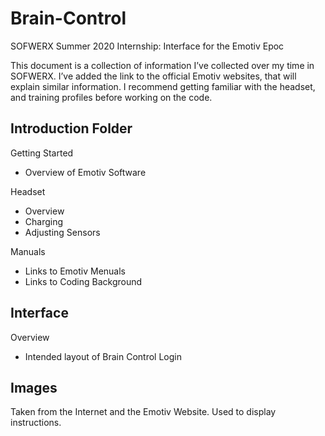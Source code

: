 # Brain-Control
SOFWERX Summer 2020 Internship: Interface for the Emotiv Epoc 


This document is a collection of information I’ve collected over my time in SOFWERX. 
I’ve added the link to the official Emotiv websites, that will explain similar information. 
I recommend getting familiar with the headset, and training profiles before working on the code.

## Introduction Folder

Getting Started
  * Overview of Emotiv Software 
  
Headset
  * Overview
  * Charging
  * Adjusting Sensors

Manuals
  * Links to Emotiv Menuals
  * Links to Coding Background

## Interface

Overview
 * Intended layout of Brain Control Login
 
## Images
 
Taken from the Internet and the Emotiv Website. Used to display instructions.
